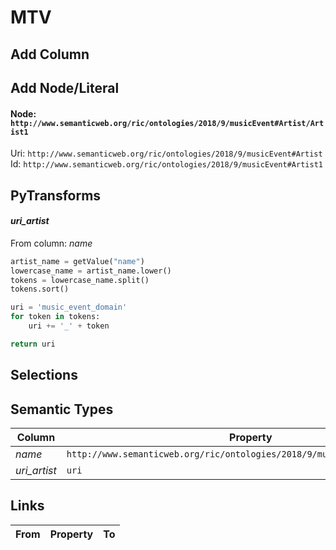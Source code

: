 # MTV

## Add Column

## Add Node/Literal
#### Node: `http://www.semanticweb.org/ric/ontologies/2018/9/musicEvent#Artist/Artist1`
Uri: `http://www.semanticweb.org/ric/ontologies/2018/9/musicEvent#Artist`
<br/>Id: `http://www.semanticweb.org/ric/ontologies/2018/9/musicEvent#Artist1`


## PyTransforms
#### _uri_artist_
From column: _name_
``` python
artist_name = getValue("name")
lowercase_name = artist_name.lower()
tokens = lowercase_name.split()
tokens.sort()

uri = 'music_event_domain'
for token in tokens:
    uri += '_' + token

return uri
```


## Selections

## Semantic Types
| Column | Property | Class |
|  ----- | -------- | ----- |
| _name_ | `http://www.semanticweb.org/ric/ontologies/2018/9/musicEvent#personalName` | `Artist1`|
| _uri_artist_ | `uri` | `Artist1`|


## Links
| From | Property | To |
|  --- | -------- | ---|
